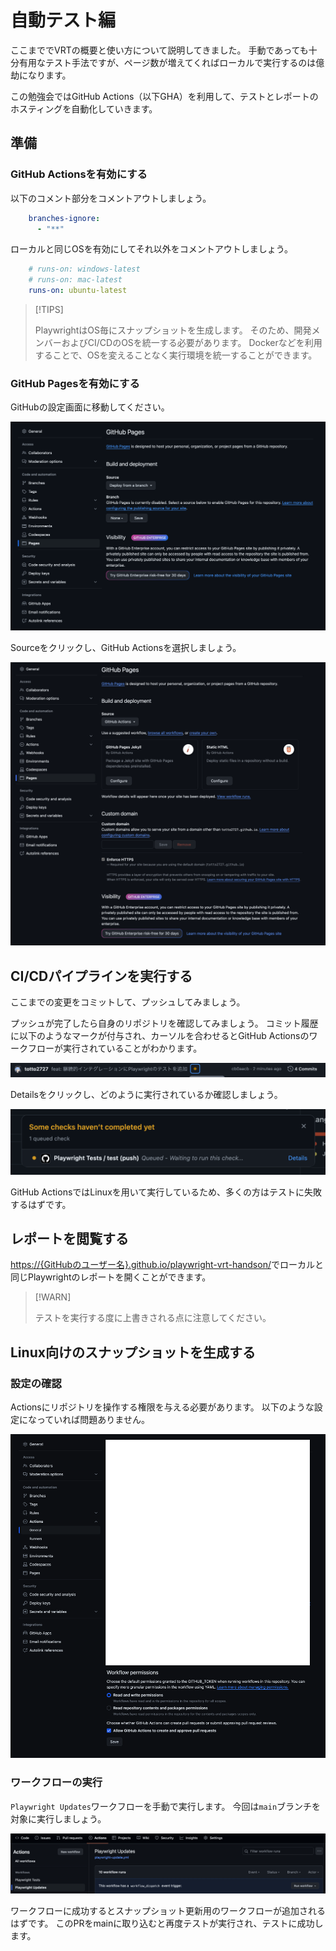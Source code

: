 # 自動テスト編

ここまででVRTの概要と使い方について説明してきました。
手動であっても十分有用なテスト手法ですが、ページ数が増えてくればローカルで実行するのは億劫になります。

この勉強会ではGitHub Actions（以下GHA）を利用して、テストとレポートのホスティングを自動化していきます。

## 準備

### GitHub Actionsを有効にする

以下のコメント部分をコメントアウトしましょう。

```yaml
    branches-ignore:
      - "**"
```

ローカルと同じOSを有効にしてそれ以外をコメントアウトしましょう。

```yaml
    # runs-on: windows-latest
    # runs-on: mac-latest
    runs-on: ubuntu-latest
```

> [!TIPS]
>
> PlaywrightはOS毎にスナップショットを生成します。
> そのため、開発メンバーおよびCI/CDのOSを統一する必要があります。
> Dockerなどを利用することで、OSを変えることなく実行環境を統一することができます。

### GitHub Pagesを有効にする

GitHubの設定画面に移動してください。

![GitHub Pagesの設定画面](./images/github-pages-before.png)

Sourceをクリックし、GitHub Actionsを選択しましょう。

![GitHub Pagesの設定画面](./images/github-pages-after.png)

## CI/CDパイプラインを実行する

ここまでの変更をコミットして、プッシュしてみましょう。

プッシュが完了したら自身のリポジトリを確認してみましょう。
コミット履歴に以下のようなマークが付与され、カーソルを合わせるとGitHub Actionsのワークフローが実行されていることがわかります。

![GitHubの最新コミット](./images/ci-commit.png)

Detailsをクリックし、どのように実行されているか確認しましょう。

![GitHubの最新コミット](./images/ci-popup.png)

GitHub ActionsではLinuxを用いて実行しているため、多くの方はテストに失敗するはずです。

## レポートを閲覧する

<https://{GitHubのユーザー名}.github.io/playwright-vrt-handson/>でローカルと同じPlaywrightのレポートを開くことができます。

> [!WARN]
>
> テストを実行する度に上書きされる点に注意してください。

## Linux向けのスナップショットを生成する

### 設定の確認

Actionsにリポジトリを操作する権限を与える必要があります。
以下のような設定になっていれば問題ありません。

![GitHub Actionsの権限設定](./images/github-actions-permissions.png)

### ワークフローの実行

`Playwright Updates`ワークフローを手動で実行します。
今回は`main`ブランチを対象に実行しましょう。

![workflow_disatchの実行](./images/dispatch-update.png)

ワークフローに成功するとスナップショット更新用のワークフローが追加されるはずです。
このPRをmainに取り込むと再度テストが実行され、テストに成功します。

